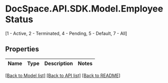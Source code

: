 # DocSpace.API.SDK.Model.EmployeeStatus
[1 - Active, 2 - Terminated, 4 - Pending, 5 - Default, 7 - All]

## Properties

Name | Type | Description | Notes
------------ | ------------- | ------------- | -------------

[[Back to Model list]](../README.md#documentation-for-models) [[Back to API list]](../README.md#documentation-for-api-endpoints) [[Back to README]](../README.md)

